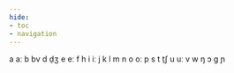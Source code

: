 ```yaml
---
hide:
- toc
- navigation
---
```

a
aː
b
bv
d
d̠ʒ
e
eː
f
h
i
iː
j
k
l
m
n
o
oː
p
s
t
t̠ʃ
u
uː
v
w
ŋ
ɔ
ɡ
ɲ
